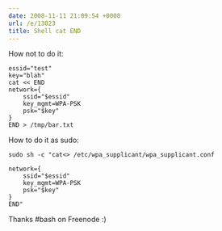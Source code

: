 ```yaml
---
date: 2008-11-11 21:09:54 +0000
url: /e/13023
title: Shell cat END
---
```



How not to do it:

	essid="test"
	key="blah"
	cat << END
	network={
		ssid="$essid"
		key_mgmt=WPA-PSK
		psk="$key"
	}
	END > /tmp/bar.txt

How to do it as sudo:

	sudo sh -c "cat<> /etc/wpa_supplicant/wpa_supplicant.conf

	network={
		ssid="$essid"
		key_mgmt=WPA-PSK
		psk="$key"
	}
	END"

Thanks #bash on Freenode :)
